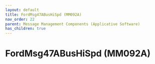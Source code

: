 ```yaml
---
layout: default
title: FordMsg47ABusHiSpd (MM092A)
nav_order: 22
parent: Message Management Components (Applicative Software)
has_children: true
---
```

# FordMsg47ABusHiSpd (MM092A)
